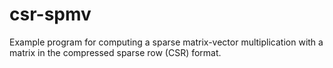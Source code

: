 # csr-spmv
Example program for computing a sparse matrix-vector multiplication with a matrix in the compressed sparse row (CSR) format.
